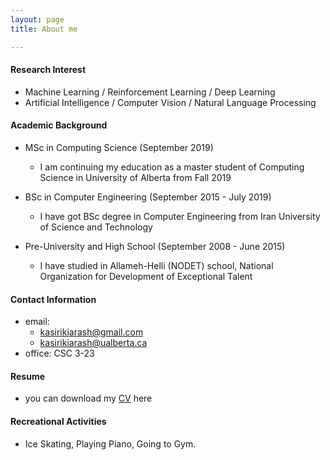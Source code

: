 ```yaml
---
layout: page
title: About me

---
```


#### Research Interest
* Machine Learning / Reinforcement Learning / Deep Learning
* Artificial Intelligence / Computer Vision / Natural Language Processing

#### Academic Background

* MSc in Computing Science (September 2019)
  - I am continuing my education as a master student of Computing Science in University of Alberta from Fall 2019
  
* BSc in Computer Engineering (September 2015 - July 2019)
  - I have got BSc degree in Computer Engineering from Iran University of Science and Technology
  
* Pre-University and High School (September 2008 - June 2015)
  - I have studied in Allameh-Helli (NODET) school, National Organization for Development of Exceptional Talent

  
#### Contact Information

* email: 
  - <kasirikiarash@gmail.com>  
  - <kasirikiarash@ualberta.ca>
* office: CSC 3-23

#### Resume
* you can download my [CV](https://github.com/kiarashk76/kiarashk76.github.io/blob/master/CV.pdf) here


#### Recreational Activities
* Ice Skating, Playing Piano, Going to Gym.
